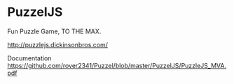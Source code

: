 # PuzzelJS

Fun Puzzle Game, TO THE MAX.

http://puzzlejs.dickinsonbros.com/

Documentation
https://github.com/rover2341/Puzzel/blob/master/PuzzelJS/PuzzleJS_MVA.pdf
